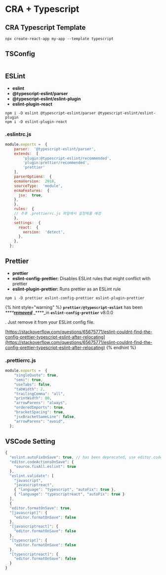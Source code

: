 # CRA + Typescript

## CRA Typescript Template

`npx create-react-app my-app --template typescript`

## TSConfig

```javascript

```

## ESLint

* **eslint**
* **@typescript-eslint/parser**
* **@typescript-eslint/eslint-plugin**
* **eslint-plugin-react**

```text
npm i -D eslint @typescript-eslint/parser @typescript-eslint/eslint-plugin
npm i -D eslint-plugin-react
```

### .eslintrc.js

```javascript
module.exports =  {
    parser:  '@typescript-eslint/parser', 
    extends:  [
        'plugin:@typescript-eslint/recommended', 
        'plugin:prettier/recommended',
        'prettier'  
    ],
    parserOptions:  {
    ecmaVersion:  2018, 
    sourceType:  'module', 
    ecmaFeatures:  {
      jsx:  true,  
    },
    },
    rules:  {
    // 추후 .prettierrc.js 파일에서 설정해줄 예정
    },
    settings:  {
      react:  {
        version:  'detect', 
      },
    },
  };
```

## Prettier

* **prettier**
* **eslint-config-prettier:** Disables ESLint rules that might conflict with prettier
* **eslint-plugin-prettier:** Runs prettier as an ESLint rule

```text
npm i -D prettier eslint-config-prettier eslint-plugin-prettier
```

{% hint style="warning" %}
**`prettier/@typescript-eslint`** has been _****_[_**removed**_](https://github.com/prettier/eslint-config-prettier/blob/main/CHANGELOG.md#version-800-2021-02-21)  _****_in **`eslint-config-prettier`** v8.0.0

. Just remove it from your ESLint config file.

[https://stackoverflow.com/questions/65675771/eslint-couldnt-find-the-config-prettier-typescript-eslint-after-relocating](https://stackoverflow.com/questions/65675771/eslint-couldnt-find-the-config-prettier-typescript-eslint-after-relocating)
{% endhint %}

### .prettierrc.js

```javascript
module.exports =  {
    "singleQuote": true, 
    "semi": true,
    "useTabs": false,
    "tabWidth": 2,
    "trailingComma": "all",
    "printWidth": 80,
    "arrowParens": "always",
    "orderedImports": true,
    "bracketSpacing": true,
    "jsxBracketSameLine": false,
    "arrowParens": "avoid",
  };
```

## VSCode Setting

```javascript
{
  "eslint.autoFixOnSave": true, // has been deprecated, use editor.codeActionsOnSave 								    // instead 라고 써있었지만 주석 처리를 하면 저장 시 										// formatting이 안되어서 주석을 풀었다.
  "editor.codeActionsOnSave": {
    "source.fixAll.eslint": true
  },
  "eslint.validate": [
    "javascript",
    "javascriptreact",
    { "language": "typescript", "autoFix": true },
    { "language": "typescriptreact", "autoFix": true }
  ],
  {
  "editor.formatOnSave": true,
  "[javascript]": {
    "editor.formatOnSave": false
  },
  "[javascriptreact]": {
    "editor.formatOnSave": false
  },
  "[typescript]": {
    "editor.formatOnSave": false
  },
  "[typescriptreact]": {
    "editor.formatOnSave": false
  }
}
```


